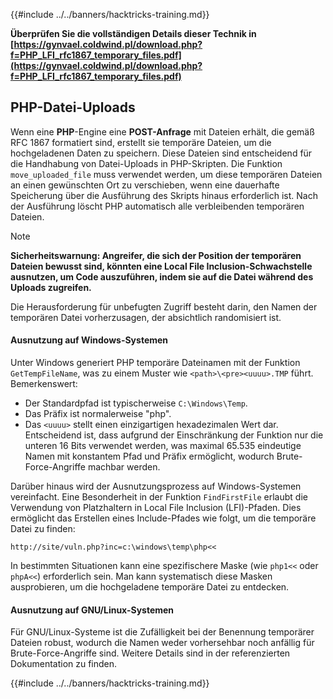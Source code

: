 {{#include ../../banners/hacktricks-training.md}}

**Überprüfen Sie die vollständigen Details dieser Technik in [https://gynvael.coldwind.pl/download.php?f=PHP_LFI_rfc1867_temporary_files.pdf](https://gynvael.coldwind.pl/download.php?f=PHP_LFI_rfc1867_temporary_files.pdf)**

## **PHP-Datei-Uploads**

Wenn eine **PHP**-Engine eine **POST-Anfrage** mit Dateien erhält, die gemäß RFC 1867 formatiert sind, erstellt sie temporäre Dateien, um die hochgeladenen Daten zu speichern. Diese Dateien sind entscheidend für die Handhabung von Datei-Uploads in PHP-Skripten. Die Funktion `move_uploaded_file` muss verwendet werden, um diese temporären Dateien an einen gewünschten Ort zu verschieben, wenn eine dauerhafte Speicherung über die Ausführung des Skripts hinaus erforderlich ist. Nach der Ausführung löscht PHP automatisch alle verbleibenden temporären Dateien.

> [!NOTE]
> **Sicherheitswarnung: Angreifer, die sich der Position der temporären Dateien bewusst sind, könnten eine Local File Inclusion-Schwachstelle ausnutzen, um Code auszuführen, indem sie auf die Datei während des Uploads zugreifen.**

Die Herausforderung für unbefugten Zugriff besteht darin, den Namen der temporären Datei vorherzusagen, der absichtlich randomisiert ist.

#### Ausnutzung auf Windows-Systemen

Unter Windows generiert PHP temporäre Dateinamen mit der Funktion `GetTempFileName`, was zu einem Muster wie `<path>\<pre><uuuu>.TMP` führt. Bemerkenswert:

- Der Standardpfad ist typischerweise `C:\Windows\Temp`.
- Das Präfix ist normalerweise "php".
- Das `<uuuu>` stellt einen einzigartigen hexadezimalen Wert dar. Entscheidend ist, dass aufgrund der Einschränkung der Funktion nur die unteren 16 Bits verwendet werden, was maximal 65.535 eindeutige Namen mit konstantem Pfad und Präfix ermöglicht, wodurch Brute-Force-Angriffe machbar werden.

Darüber hinaus wird der Ausnutzungsprozess auf Windows-Systemen vereinfacht. Eine Besonderheit in der Funktion `FindFirstFile` erlaubt die Verwendung von Platzhaltern in Local File Inclusion (LFI)-Pfaden. Dies ermöglicht das Erstellen eines Include-Pfades wie folgt, um die temporäre Datei zu finden:
```
http://site/vuln.php?inc=c:\windows\temp\php<<
```
In bestimmten Situationen kann eine spezifischere Maske (wie `php1<<` oder `phpA<<`) erforderlich sein. Man kann systematisch diese Masken ausprobieren, um die hochgeladene temporäre Datei zu entdecken.

#### Ausnutzung auf GNU/Linux-Systemen

Für GNU/Linux-Systeme ist die Zufälligkeit bei der Benennung temporärer Dateien robust, wodurch die Namen weder vorhersehbar noch anfällig für Brute-Force-Angriffe sind. Weitere Details sind in der referenzierten Dokumentation zu finden.

{{#include ../../banners/hacktricks-training.md}}
